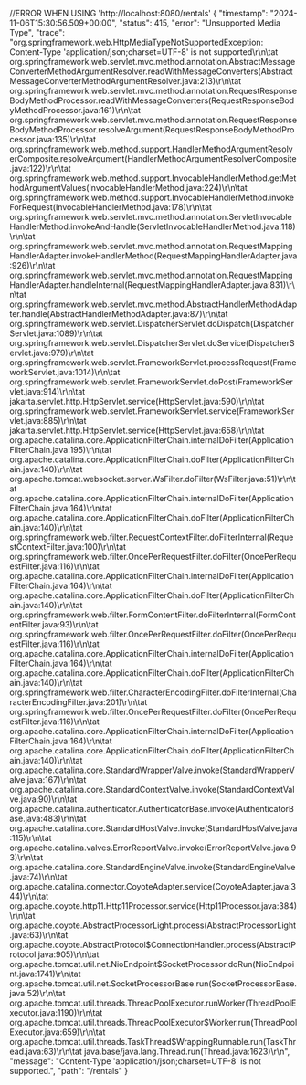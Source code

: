 
//ERROR WHEN USING 'http://localhost:8080/rentals'
{
"timestamp": "2024-11-06T15:30:56.509+00:00",
"status": 415,
"error": "Unsupported Media Type",
"trace": "org.springframework.web.HttpMediaTypeNotSupportedException: Content-Type 'application/json;charset=UTF-8' is not supported\r\n\tat org.springframework.web.servlet.mvc.method.annotation.AbstractMessageConverterMethodArgumentResolver.readWithMessageConverters(AbstractMessageConverterMethodArgumentResolver.java:213)\r\n\tat org.springframework.web.servlet.mvc.method.annotation.RequestResponseBodyMethodProcessor.readWithMessageConverters(RequestResponseBodyMethodProcessor.java:161)\r\n\tat org.springframework.web.servlet.mvc.method.annotation.RequestResponseBodyMethodProcessor.resolveArgument(RequestResponseBodyMethodProcessor.java:135)\r\n\tat org.springframework.web.method.support.HandlerMethodArgumentResolverComposite.resolveArgument(HandlerMethodArgumentResolverComposite.java:122)\r\n\tat org.springframework.web.method.support.InvocableHandlerMethod.getMethodArgumentValues(InvocableHandlerMethod.java:224)\r\n\tat org.springframework.web.method.support.InvocableHandlerMethod.invokeForRequest(InvocableHandlerMethod.java:178)\r\n\tat org.springframework.web.servlet.mvc.method.annotation.ServletInvocableHandlerMethod.invokeAndHandle(ServletInvocableHandlerMethod.java:118)\r\n\tat org.springframework.web.servlet.mvc.method.annotation.RequestMappingHandlerAdapter.invokeHandlerMethod(RequestMappingHandlerAdapter.java:926)\r\n\tat org.springframework.web.servlet.mvc.method.annotation.RequestMappingHandlerAdapter.handleInternal(RequestMappingHandlerAdapter.java:831)\r\n\tat org.springframework.web.servlet.mvc.method.AbstractHandlerMethodAdapter.handle(AbstractHandlerMethodAdapter.java:87)\r\n\tat org.springframework.web.servlet.DispatcherServlet.doDispatch(DispatcherServlet.java:1089)\r\n\tat org.springframework.web.servlet.DispatcherServlet.doService(DispatcherServlet.java:979)\r\n\tat org.springframework.web.servlet.FrameworkServlet.processRequest(FrameworkServlet.java:1014)\r\n\tat org.springframework.web.servlet.FrameworkServlet.doPost(FrameworkServlet.java:914)\r\n\tat jakarta.servlet.http.HttpServlet.service(HttpServlet.java:590)\r\n\tat org.springframework.web.servlet.FrameworkServlet.service(FrameworkServlet.java:885)\r\n\tat jakarta.servlet.http.HttpServlet.service(HttpServlet.java:658)\r\n\tat org.apache.catalina.core.ApplicationFilterChain.internalDoFilter(ApplicationFilterChain.java:195)\r\n\tat org.apache.catalina.core.ApplicationFilterChain.doFilter(ApplicationFilterChain.java:140)\r\n\tat org.apache.tomcat.websocket.server.WsFilter.doFilter(WsFilter.java:51)\r\n\tat org.apache.catalina.core.ApplicationFilterChain.internalDoFilter(ApplicationFilterChain.java:164)\r\n\tat org.apache.catalina.core.ApplicationFilterChain.doFilter(ApplicationFilterChain.java:140)\r\n\tat org.springframework.web.filter.RequestContextFilter.doFilterInternal(RequestContextFilter.java:100)\r\n\tat org.springframework.web.filter.OncePerRequestFilter.doFilter(OncePerRequestFilter.java:116)\r\n\tat org.apache.catalina.core.ApplicationFilterChain.internalDoFilter(ApplicationFilterChain.java:164)\r\n\tat org.apache.catalina.core.ApplicationFilterChain.doFilter(ApplicationFilterChain.java:140)\r\n\tat org.springframework.web.filter.FormContentFilter.doFilterInternal(FormContentFilter.java:93)\r\n\tat org.springframework.web.filter.OncePerRequestFilter.doFilter(OncePerRequestFilter.java:116)\r\n\tat org.apache.catalina.core.ApplicationFilterChain.internalDoFilter(ApplicationFilterChain.java:164)\r\n\tat org.apache.catalina.core.ApplicationFilterChain.doFilter(ApplicationFilterChain.java:140)\r\n\tat org.springframework.web.filter.CharacterEncodingFilter.doFilterInternal(CharacterEncodingFilter.java:201)\r\n\tat org.springframework.web.filter.OncePerRequestFilter.doFilter(OncePerRequestFilter.java:116)\r\n\tat org.apache.catalina.core.ApplicationFilterChain.internalDoFilter(ApplicationFilterChain.java:164)\r\n\tat org.apache.catalina.core.ApplicationFilterChain.doFilter(ApplicationFilterChain.java:140)\r\n\tat org.apache.catalina.core.StandardWrapperValve.invoke(StandardWrapperValve.java:167)\r\n\tat org.apache.catalina.core.StandardContextValve.invoke(StandardContextValve.java:90)\r\n\tat org.apache.catalina.authenticator.AuthenticatorBase.invoke(AuthenticatorBase.java:483)\r\n\tat org.apache.catalina.core.StandardHostValve.invoke(StandardHostValve.java:115)\r\n\tat org.apache.catalina.valves.ErrorReportValve.invoke(ErrorReportValve.java:93)\r\n\tat org.apache.catalina.core.StandardEngineValve.invoke(StandardEngineValve.java:74)\r\n\tat org.apache.catalina.connector.CoyoteAdapter.service(CoyoteAdapter.java:344)\r\n\tat org.apache.coyote.http11.Http11Processor.service(Http11Processor.java:384)\r\n\tat org.apache.coyote.AbstractProcessorLight.process(AbstractProcessorLight.java:63)\r\n\tat org.apache.coyote.AbstractProtocol$ConnectionHandler.process(AbstractProtocol.java:905)\r\n\tat org.apache.tomcat.util.net.NioEndpoint$SocketProcessor.doRun(NioEndpoint.java:1741)\r\n\tat org.apache.tomcat.util.net.SocketProcessorBase.run(SocketProcessorBase.java:52)\r\n\tat org.apache.tomcat.util.threads.ThreadPoolExecutor.runWorker(ThreadPoolExecutor.java:1190)\r\n\tat org.apache.tomcat.util.threads.ThreadPoolExecutor$Worker.run(ThreadPoolExecutor.java:659)\r\n\tat org.apache.tomcat.util.threads.TaskThread$WrappingRunnable.run(TaskThread.java:63)\r\n\tat java.base/java.lang.Thread.run(Thread.java:1623)\r\n",
"message": "Content-Type 'application/json;charset=UTF-8' is not supported.",
"path": "/rentals"
}
